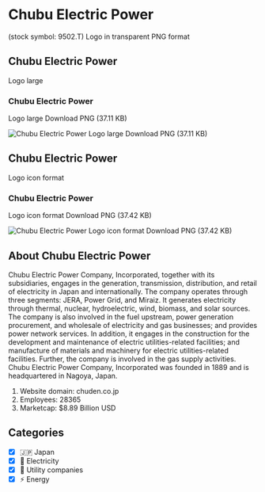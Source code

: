 # Chubu Electric Power
 (stock symbol: 9502.T) Logo in transparent PNG format

## Chubu Electric Power
 Logo large

### Chubu Electric Power
 Logo large Download PNG (37.11 KB)

![Chubu Electric Power
 Logo large Download PNG (37.11 KB)](/img/orig/9502.T_BIG-6d21b3e5.png)

## Chubu Electric Power
 Logo icon format

### Chubu Electric Power
 Logo icon format Download PNG (37.42 KB)

![Chubu Electric Power
 Logo icon format Download PNG (37.42 KB)](/img/orig/9502.T-0bdfb898.png)

## About Chubu Electric Power


Chubu Electric Power Company, Incorporated, together with its subsidiaries, engages in the generation, transmission, distribution, and retail of electricity in Japan and internationally. The company operates through three segments: JERA, Power Grid, and Miraiz. It generates electricity through thermal, nuclear, hydroelectric, wind, biomass, and solar sources. The company is also involved in the fuel upstream, power generation procurement, and wholesale of electricity and gas businesses; and provides power network services. In addition, it engages in the construction for the development and maintenance of electric utilities-related facilities; and manufacture of materials and machinery for electric utilities-related facilities. Further, the company is involved in the gas supply activities. Chubu Electric Power Company, Incorporated was founded in 1889 and is headquartered in Nagoya, Japan.

1. Website domain: chuden.co.jp
2. Employees: 28365
3. Marketcap: $8.89 Billion USD


## Categories
- [x] 🇯🇵 Japan
- [x] 🔋 Electricity
- [x] 🚰 Utility companies
- [x] ⚡ Energy
